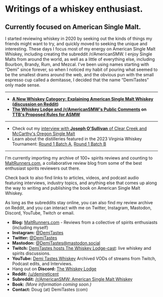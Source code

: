 # Writings of a whiskey enthusiast.

## Currently focused on American Single Malt.

I started reviewing whiskey in 2020 by seeking out the kinds of things my friends might want to try, and quickly moved to seeking the unique and interesting. These days I focus most of my energy on American Single Malt Whiskey, including creating the subreddit /r/AmericanSMW. I enjoy Single Malts from around the world, as well as a little of everything else, including Bourbon, Brandy, Rum, and Mezcal. I’ve been using names starting with “Demi” since forever, so when I noticed my habit of pouring what seemed to be the smallest drams around the web, and the obvious pun with the small espresso cup called a demitasse, I decided that the name “DemiTastes” only made sense.


---

* **[A New Whiskey Category: Explaining American Single Malt Whiskey][asmw-article] ([discussion on Reddit][asmw-article-r-bourbon])**
* **[The Whiskey Lodge and /r/AmericanSMW's Public Comments][asmw-comments] on [TTB's Proposed Rules for ASMW][asmw-ttb-nprm]**

[asmw-article]: https://medium.com/@demitastes/a-new-whiskey-category-explaining-american-single-malt-whiskey-8aafdeb2011e
[asmw-article-r-bourbon]: https://www.reddit.com/r/bourbon/comments/xj5av3/a_new_whiskey_category_explaining_american_single/
[asmw-ttb-nprm]: https://www.federalregister.gov/documents/2022/07/29/2022-16244/proposed-addition-of-american-single-malt-whisky-to-the-standards-of-identity-for-distilled-spirits
[asmw-comments]: https://www.regulations.gov/comment/TTB-2022-0007-0156

---

* Check out my [interview with **Joseph O'Sullivan** of Clear Creek and McCarthy's Oregon Single Malt](https://www.youtube.com/watch?v=9X042DKRS90)
* Learn about the distilleries featured in the 2023 Virginia Whiskey Tournament: [Round 1 Batch A][r1a], [Round 1 Batch B][r1b]

[r1a]: https://www.youtube.com/watch?v=gFBSCxxMsgc
[r1b]: https://www.youtube.com/watch?v=FEo2gHfkDFo

---

I'm currently importing my archive of 100+ spirits reviews and counting to
[MaltRunners.com](https://maltrunners.com), a collaborative review blog from some of the best enthusiast spirits reviewers out there.

Check back to also find links to articles, videos, and podcast audio featuring interviews, industry topics,
and anything else that comes up along the way to writing and publishing the book on American Single Malt Whiskey.

As long as the subreddits stay online, you can also find my review archive on Reddit, and you can interact with me
on Twitter, Instagram, Mastodon, Discord, YouTube, Twitch or email.

* **Blog:** [MaltRunners.com](https://maltrunners.com) - Reviews from a collective of spirits enthusiasts (including myself)
* **Instagram:** [@DemiTastes](https://www.instagram.com/demitastes)
* **Twitter:** [@DemiTastes](https://twitter.com/DemiTastes)
* **Mastodon:** [@DemiTastes@mastodon.social](https://mastodon.social/@demitastes)
* **Twitch:** [DemiTastes hosts The Whiskey Lodge-cast](https://twitch.tv/demitastes): live whiskey and spirits discussions.
* **YouTube:** [Demi Tastes Whiskey](https://youtube.com/@demitasteswhiskey) Archived VODs of streams from Twitch, Podcast edits, and Interviews.
* Hang out on **Discord:** [The Whiskey Lodge](https://discord.gg/KQGkBmtzPT)
* **Reddit:** [/u/demireticent](https://reddit.com/u/demireticent)
* **Subreddit:** [/r/AmericanSMW: American Single Malt Whiskey](https://reddit.com/r/AmericanSMW)
* **Book:** _(More information coming soon.)_
* **Contact:** Doug (at) DemiTastes (com)
